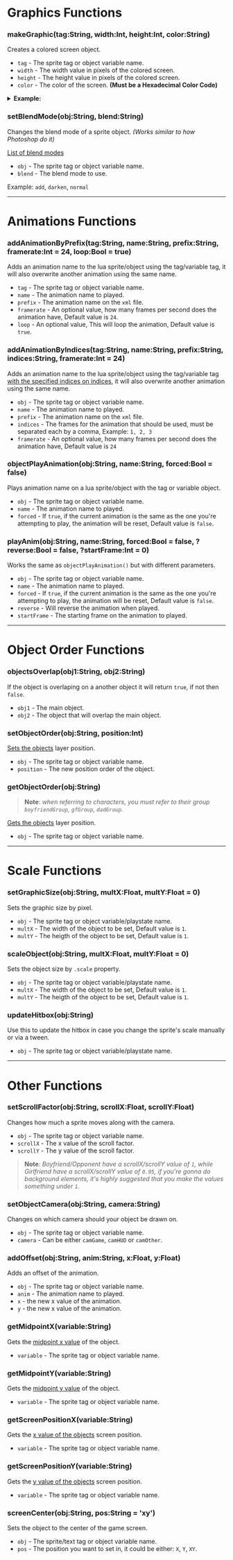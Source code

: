 # Graphics Functions
### makeGraphic(tag:String, width:Int, height:Int, color:String)
Creates a colored screen object.

- `tag` - The sprite tag or object variable name.
- `width` - The width value in pixels of the colored screen.
- `height` - The height value in pixels of the colored screen.
- `color` - The color of the screen. **(Must be a Hexadecimal Color Code)**

<details><summary><b>Example:</b></summary>
<p>

```lua
function onCreate()
     makeLuaSprite('testBlackSquare', nil, 0, 0)
     makeGraphic('testBlackSquare', 1000, 1000, '000000')
     setObjectCamera('testBlackSquare', 'camHUD')
     screenCenter('testBlackSquare', 'XY')
     addLuaSprite('testBlackSquare', true)
end
```

</p>
</details>


### setBlendMode(obj:String, blend:String)
Changes the blend mode of a sprite object. _(Works similar to how Photoshop do it)_

[List of blend modes](https://api.haxe.org/flash/display/BlendMode.html)

- `obj` - The sprite tag or object variable name.
- `blend` - The blend mode to use.

Example: `add`, `darken`, `normal`

***

# Animations Functions
### addAnimationByPrefix(tag:String, name:String, prefix:String, framerate:Int = 24, loop:Bool = true)
Adds an animation name to the lua sprite/object using the tag/variable tag, it will also overwrite another animation using the same name.

- `tag` - The sprite tag or object variable name.
- `name` - The animation name to played.
- `prefix` - The animation name on the `xml` file.
- `framerate` - An optional value, how many frames per second does the animation have, Default value is `24`.
- `loop` - An optional value, This will loop the animation, Default value is `true`.

### addAnimationByIndices(tag:String, name:String, prefix:String, indices:String, framerate:Int = 24)
Adds an animation name to the lua sprite/object using the tag/variable tag <ins>with the specified indices on indices</ins>, it will also overwrite another animation using the same name.

- `obj` - The sprite tag or object variable name.
- `name` - The animation name to played.
- `prefix` - The animation name on the `xml` file.
- `indices` - The frames for the animation that should be used, must be separated each by a comma, Example: `1, 2, 3`
- `framerate` - An optional value, how many frames per second does the animation have, Default value is `24`

### objectPlayAnimation(obj:String, name:String, forced:Bool = false)
Plays animation name on a lua sprite/object with the tag or variable object.

- `obj` - The sprite tag or object variable name.
- `name` - The animation name to played.
- `forced` - If `true`, if the current animation is the same as the one you're attempting to play, the animation will be reset, Default value is `false`.

### playAnim(obj:String, name:String, forced:Bool = false, ?reverse:Bool = false, ?startFrame:Int = 0)
Works the same as `objectPlayAnimation()` but with different parameters.

- `obj` - The sprite tag or object variable name.
- `name` - The animation name to played.
- `forced` - If `true`, if the current animation is the same as the one you're attempting to play, the animation will be reset, Default value is `false`.
- `reverse` - Will reverse the animation when played.
- `startFrame` - The starting frame on the animation to played.

***

# Object Order Functions
### objectsOverlap(obj1:String, obj2:String)
If the object is overlaping on a another object it will return `true`, if not then `false`.

- `obj1` - The main object.
- `obj2` - The object that will overlap the main object. 

### setObjectOrder(obj:String, position:Int)
<ins>Sets the objects</ins> layer position.

- `obj` - The sprite tag or object variable name.
- `position` - The new position order of the object.

### getObjectOrder(obj:String)
> **Note**: _when referring to characters, you must refer to their group `boyfriendGroup`, `gfGroup`, `dadGroup`._

<ins>Gets the objects</ins> layer position.

- `obj` - The sprite tag or object variable name.

***

# Scale Functions
### setGraphicSize(obj:String, multX:Float, multY:Float = 0)
Sets the graphic size by pixel.

- `obj` - The sprite tag or object variable/playstate name.
- `multX` - The width of the object to be set, Default value is `1`.
- `multY` - The heigth of the object to be set, Default value is `1`.

### scaleObject(obj:String, multX:Float, multY:Float = 0)
Sets the object size by `.scale` property.

- `obj` - The sprite tag or object variable/playstate name.
- `multX` - The width of the object to be set, Default value is `1`.
- `multY` - The heigth of the object to be set, Default value is `1`.

### updateHitbox(obj:String)
Use this to update the hitbox in case you change the sprite's scale manually or via a tween.

- `obj` - The sprite tag or object variable/playstate name.

***

# Other Functions
### setScrollFactor(obj:String, scrollX:Float, scrollY:Float)
Changes how much a sprite moves along with the camera.

- `obj` - The sprite tag or object variable name.
- `scrollX` - The x value of the scroll factor.
- `scrollY` - The y value of the scroll factor.

> **Note**: _Boyfriend/Opponent have a scrollX/scrollY value of `1`, while Girlfriend have a scrollX/scrollY value of `0.95`, if you're gonna do background elements, it's highly suggested that you make the values something under `1`._

### setObjectCamera(obj:String, camera:String)
Changes on which camera should your object be drawn on.

- `obj` - The sprite tag or object variable name.
- `camera` - Can be either `camGame`, `camHUD` or `camOther`.

### addOffset(obj:String, anim:String, x:Float, y:Float)
Adds an offset of the animation.

- `obj` - The sprite tag or object variable name.
- `anim` - The animation name to played.
- `x` -  the new x value of the animation.
- `y` -  the new x value of the animation.

### getMidpointX(variable:String)
Gets the <ins>midpoint x value</ins> of the object.

- `variable` - The sprite tag or object variable name.

### getMidpointY(variable:String)
Gets the <ins>midpoint y value</ins> of the object.

- `variable` - The sprite tag or object variable name.

### getScreenPositionX(variable:String)
Gets the <ins>x value of the objects</ins> screen position.

- `variable` - The sprite tag or object variable name.

### getScreenPositionY(variable:String)
Gets the <ins>y value of the objects</ins> screen position.

- `variable` - The sprite tag or object variable name.

### screenCenter(obj:String, pos:String = 'xy')
Sets the object to the center of the game screen.

- `obj` - The sprite/text tag or object variable name.
- `pos` - The position you want to set in, it could be either: `X`, `Y`, `XY`.